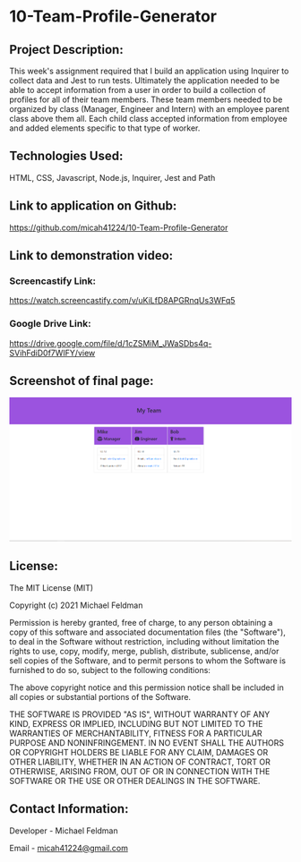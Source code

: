 # 10-Team-Profile-Generator

## Project Description:

This week's assignment required that I build an application using Inquirer to collect data and Jest to run tests. Ultimately the application needed to be able to accept information from a user in order to build a collection of profiles for all of their team members. These team members needed to be organized by class (Manager, Engineer and Intern) with an employee parent class above them all. Each child class accepted information from employee and added elements specific to that type of worker.

## Technologies Used:

HTML, CSS, Javascript, Node.js, Inquirer, Jest and Path

## Link to application on Github:

https://github.com/micah41224/10-Team-Profile-Generator

## Link to demonstration video:

### Screencastify Link:

https://watch.screencastify.com/v/uKiLfD8APGRnqUs3WFq5

### Google Drive Link:

https://drive.google.com/file/d/1cZSMiM_JWaSDbs4q-SVihFdiD0f7WIFY/view

## Screenshot of final page:

![Completed Application Page](/assets/Team-Profile-Generator-Final-SS.png)

## License:

The MIT License (MIT)

Copyright (c) 2021 Michael Feldman

Permission is hereby granted, free of charge, to any person obtaining a copy of this software and associated documentation files (the "Software"), to deal in the Software without restriction, including without limitation the rights to use, copy, modify, merge, publish, distribute, sublicense, and/or sell copies of the Software, and to permit persons to whom the Software is furnished to do so, subject to the following conditions:

The above copyright notice and this permission notice shall be included in all copies or substantial portions of the Software.

THE SOFTWARE IS PROVIDED "AS IS", WITHOUT WARRANTY OF ANY KIND, EXPRESS OR IMPLIED, INCLUDING BUT NOT LIMITED TO THE WARRANTIES OF MERCHANTABILITY, FITNESS FOR A PARTICULAR PURPOSE AND NONINFRINGEMENT. IN NO EVENT SHALL THE AUTHORS OR COPYRIGHT HOLDERS BE LIABLE FOR ANY CLAIM, DAMAGES OR OTHER LIABILITY, WHETHER IN AN ACTION OF CONTRACT, TORT OR OTHERWISE, ARISING FROM, OUT OF OR IN CONNECTION WITH THE SOFTWARE OR THE USE OR OTHER DEALINGS IN THE SOFTWARE.

## Contact Information:

Developer - Michael Feldman

Email - micah41224@gmail.com
